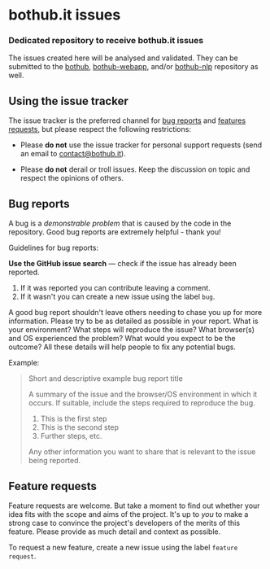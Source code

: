 # bothub.it issues
### Dedicated repository to receive bothub.it issues

The issues created here will be analysed and validated. They can be submitted to the [bothub](https://github.com/push-flow/bothub), [bothub-webapp](https://github.com/push-flow/bothub-webapp), and/or [bothub-nlp](https://github.com/push-flow/bothub-nlp) repository as well.

## Using the issue tracker

The issue tracker is the preferred channel for [bug reports](#bugs) and [features requests](#features), but please respect the following restrictions:

- Please **do not** use the issue tracker for personal support requests (send an email to contact@bothub.it).

- Please **do not** derail or troll issues. Keep the discussion on topic and respect the opinions of others.

<a name="bugs"></a>
## Bug reports

A bug is a _demonstrable problem_ that is caused by the code in the repository. Good bug reports are extremely helpful - thank you!

Guidelines for bug reports:

**Use the GitHub issue search** &mdash; check if the issue has already been reported.
1. If it was reported you can contribute leaving a comment.
2. If it wasn't you can create a new issue using the label `bug`.

A good bug report shouldn't leave others needing to chase you up for more information. Please try to be as detailed as possible in your report. What is your environment? What steps will reproduce the issue? What browser(s) and OS experienced the problem? What would you expect to be the outcome? All these details will help people to fix any potential bugs.

Example:

> Short and descriptive example bug report title
>
> A summary of the issue and the browser/OS environment in which it occurs. If
> suitable, include the steps required to reproduce the bug.
>
> 1. This is the first step
> 2. This is the second step
> 3. Further steps, etc.
>
> Any other information you want to share that is relevant to the issue being
> reported.

<a name="features"></a>
## Feature requests

Feature requests are welcome. But take a moment to find out whether your idea fits with the scope and aims of the project. It's up to *you* to make a strong case to convince the project's developers of the merits of this feature. Please provide as much detail and context as possible.

To request a new feature, create a new issue using the label `feature request`.
